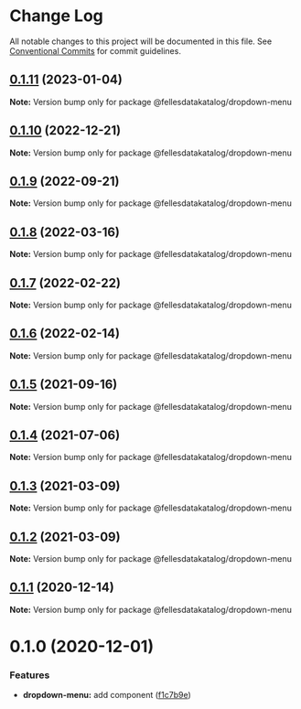 # Change Log

All notable changes to this project will be documented in this file.
See [Conventional Commits](https://conventionalcommits.org) for commit guidelines.

## [0.1.11](https://github.com/fellesdatakatalog/fdk-kit/compare/@fellesdatakatalog/dropdown-menu@0.1.10...@fellesdatakatalog/dropdown-menu@0.1.11) (2023-01-04)

**Note:** Version bump only for package @fellesdatakatalog/dropdown-menu





## [0.1.10](https://github.com/fellesdatakatalog/fdk-kit/compare/@fellesdatakatalog/dropdown-menu@0.1.9...@fellesdatakatalog/dropdown-menu@0.1.10) (2022-12-21)

**Note:** Version bump only for package @fellesdatakatalog/dropdown-menu





## [0.1.9](https://github.com/fellesdatakatalog/fdk-kit/compare/@fellesdatakatalog/dropdown-menu@0.1.8...@fellesdatakatalog/dropdown-menu@0.1.9) (2022-09-21)

**Note:** Version bump only for package @fellesdatakatalog/dropdown-menu





## [0.1.8](https://github.com/fellesdatakatalog/fdk-kit/compare/@fellesdatakatalog/dropdown-menu@0.1.7...@fellesdatakatalog/dropdown-menu@0.1.8) (2022-03-16)

**Note:** Version bump only for package @fellesdatakatalog/dropdown-menu





## [0.1.7](https://github.com/fellesdatakatalog/fdk-kit/compare/@fellesdatakatalog/dropdown-menu@0.1.6...@fellesdatakatalog/dropdown-menu@0.1.7) (2022-02-22)

**Note:** Version bump only for package @fellesdatakatalog/dropdown-menu





## [0.1.6](https://github.com/fellesdatakatalog/fdk-kit/compare/@fellesdatakatalog/dropdown-menu@0.1.5...@fellesdatakatalog/dropdown-menu@0.1.6) (2022-02-14)

**Note:** Version bump only for package @fellesdatakatalog/dropdown-menu





## [0.1.5](https://github.com/fellesdatakatalog/fdk-kit/compare/@fellesdatakatalog/dropdown-menu@0.1.4...@fellesdatakatalog/dropdown-menu@0.1.5) (2021-09-16)

**Note:** Version bump only for package @fellesdatakatalog/dropdown-menu





## [0.1.4](https://github.com/fellesdatakatalog/fdk-kit/compare/@fellesdatakatalog/dropdown-menu@0.1.3...@fellesdatakatalog/dropdown-menu@0.1.4) (2021-07-06)

**Note:** Version bump only for package @fellesdatakatalog/dropdown-menu





## [0.1.3](https://github.com/fellesdatakatalog/fdk-kit/compare/@fellesdatakatalog/dropdown-menu@0.1.2...@fellesdatakatalog/dropdown-menu@0.1.3) (2021-03-09)

**Note:** Version bump only for package @fellesdatakatalog/dropdown-menu





## [0.1.2](https://github.com/fellesdatakatalog/fdk-kit/compare/@fellesdatakatalog/dropdown-menu@0.1.1...@fellesdatakatalog/dropdown-menu@0.1.2) (2021-03-09)

**Note:** Version bump only for package @fellesdatakatalog/dropdown-menu





## [0.1.1](https://github.com/fellesdatakatalog/fdk-kit/compare/@fellesdatakatalog/dropdown-menu@0.1.0...@fellesdatakatalog/dropdown-menu@0.1.1) (2020-12-14)

**Note:** Version bump only for package @fellesdatakatalog/dropdown-menu





# 0.1.0 (2020-12-01)


### Features

* **dropdown-menu:** add component ([f1c7b9e](https://github.com/fellesdatakatalog/fdk-kit/commit/f1c7b9ebc7e33a1495f7a2f3dfdc7a41e3bef608))
